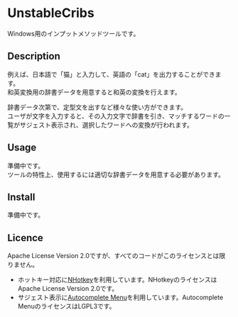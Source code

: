 # UnstableCribs

Windows用のインプットメソッドツールです。

## Description

例えば、日本語で「猫」と入力して、英語の「cat」を出力することができます。  
和英変換用の辞書データを用意すると和英の変換を行えます。  
  
辞書データ次第で、定型文を出すなど様々な使い方ができます。  
ユーザが文字を入力すると、その入力文字で辞書を引き、マッチするワードの一覧がサジェスト表示され、選択したワードへの変換が行われます。

## Usage

準備中です。  
ツールの特性上、使用するには適切な辞書データを用意する必要があります。

## Install

準備中です。

## Licence

Apache License Version 2.0ですが、すべてのコードがこのライセンスとは限りません。 
- ホットキー対応に[NHotkey](https://github.com/thomaslevesque/NHotkey)を利用しています。NHotkeyのライセンスはApache License Version 2.0です。 
- サジェスト表示に[Autocomplete Menu](http://www.codeproject.com/Articles/365974/Autocomplete-Menu)を利用しています。Autocomplete MenuのライセンスはLGPL3です。

